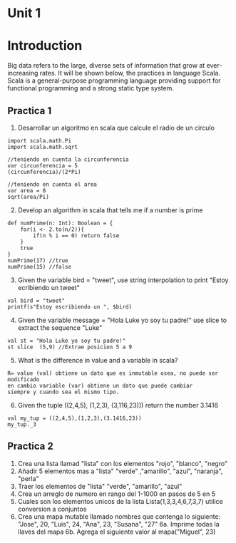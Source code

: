 # Unit 1
# Introduction

Big data refers to the large, diverse sets of information that grow at ever-increasing rates.
It will be shown below, the practices in language Scala.
Scala is a general-purpose programming language providing support for functional programming and a strong static type system.
## Practica 1

1. Desarrollar un algoritmo en scala que calcule el radio de un circulo
```
import scala.math.Pi
import scala.math.sqrt

//teniendo en cuenta la circunferencia
var circunferencia = 5 
(circunferencia)/(2*Pi) 

//teniendo en cuenta el area
var area = 8 
sqrt(area/Pi) 
```

2. Develop an algorithm in scala that tells me if a number is prime
```
def numPrime(n: Int): Boolean = {
    for(i <- 2.to(n/2)){
        if(n % i == 0) return false
    }
    true
}
numPrime(17) //true
numPrime(15) //false
```

3. Given the variable bird = "tweet", use string interpolation to print "Estoy ecribiendo un tweet"
```
val bird = "tweet"
printf(s"Estoy escribiendo un ", $bird)
```

4. Given the variable message = "Hola Luke yo soy tu padre!" use slice to extract the sequence "Luke"
```
val st = "Hola Luke yo soy tu padre!"
st slice  (5,9) //Extrae posicion 5 a 9
```

5. What is the difference in value and a variable in scala?
```
R= value (val) obtiene un dato que es inmutable osea, no puede ser modificado 
en cambio variable (var) obtiene un dato que puede cambiar 
siempre y cuando sea el mismo tipo.
```

6. Given the tuple ((2,4,5), (1,2,3), (3,116,23))) return the number 3.1416
```
val my_tup = ((2,4,5),(1,2,3),(3.1416,23))
my_tup._3
```

## Practica 2

 1. Crea una lista llamad "lista" con los elementos "rojo", "blanco", "negro"
 2. Añadir 5 elementos mas a "lista" "verde" ,"amarillo", "azul", "naranja", "perla"
 3. Traer los elementos de "lista" "verde", "amarillo", "azul"
 4. Crea un arreglo de numero en rango del 1-1000 en pasos de 5 en 5
 5. Cuales son los elementos unicos de la lista Lista(1,3,3,4,6,7,3,7) utilice conversion a conjuntos
 6. Crea una mapa mutable llamado nombres que contenga lo siguiente: "Jose", 20, "Luis", 24, "Ana", 23, "Susana", "27"
 6a. Imprime todas la llaves del mapa
 6b. Agrega el siguiente valor al mapa("Miguel", 23)
